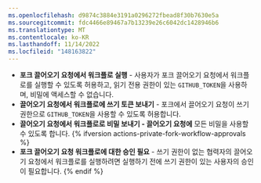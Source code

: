 ```yaml
---
ms.openlocfilehash: d9874c3884e3191a0296272fbead8f30b7630e5a
ms.sourcegitcommit: fdc4466e89467a7b13239e26c6042dc1428946b6
ms.translationtype: MT
ms.contentlocale: ko-KR
ms.lasthandoff: 11/14/2022
ms.locfileid: "148163822"
---
```

- **포크 끌어오기 요청에서 워크플로 실행** - 사용자가 포크 끌어오기 요청에서 워크플로를 실행할 수 있도록 허용하고, 읽기 전용 권한이 있는 `GITHUB_TOKEN`을 사용하며, 비밀에 액세스할 수 없습니다.
- **끌어오기 요청에서 워크플로에 쓰기 토큰 보내기** - 포크에서 끌어오기 요청이 쓰기 권한으로 `GITHUB_TOKEN`을 사용할 수 있도록 허용합니다.
- **끌어오기 요청에서 워크플로로 비밀 보내기 - 끌어오기 요청에** 모든 비밀을 사용할 수 있도록 합니다. {% ifversion actions-private-fork-workflow-approvals %}
- **포크 끌어오기 요청 워크플로에 대한 승인 필요** - 쓰기 권한이 없는 협력자의 끌어오기 요청에서 워크플로를 실행하려면 실행하기 전에 쓰기 권한이 있는 사용자의 승인이 필요합니다. {% endif %}

